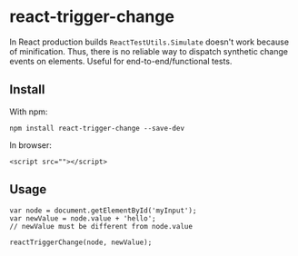 # react-trigger-change

In React production builds `ReactTestUtils.Simulate` doesn't work because of minification. Thus, there is no reliable way to dispatch synthetic change events on elements. Useful for end-to-end/functional tests.

## Install

With npm:

`npm install react-trigger-change --save-dev`

In browser:

`<script src=""></script>`

## Usage

```
var node = document.getElementById('myInput');
var newValue = node.value + 'hello';
// newValue must be different from node.value

reactTriggerChange(node, newValue);
```
